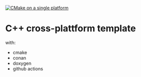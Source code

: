 [![CMake on a single platform](https://github.com/314rs/cpp_cross_plattform_template_study/actions/workflows/cmake-single-platform.yml/badge.svg?branch=main)](https://github.com/314rs/cpp_cross_plattform_template_study/actions/workflows/cmake-single-platform.yml)

# C++ cross-plattform template

with:
- cmake
- conan
- doxygen
- github actions
